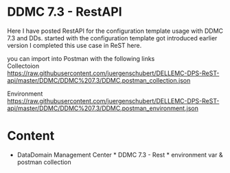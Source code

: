 # DDMC 7.3 - RestAPI
Here I have posted RestAPI for the configuration template usage with DDMC 7.3 and DDs.
started with the configuration template got introduced earlier version I completed this use case in ReST here.

you can import into Postman with the following links  
Collectoion  
https://raw.githubusercontent.com/juergenschubert/DELLEMC-DPS-ReST-api/master/DDMC/DDMC%207.3/DDMC.postman_collection.json

Environment  
https://raw.githubusercontent.com/juergenschubert/DELLEMC-DPS-ReST-api/master/DDMC/DDMC%207.3/DDMC.postman_environment.json  
# Content

  * DataDomain Management Center
  		 * DDMC 7.3 - Rest
  		 	* environment var & postman collection
